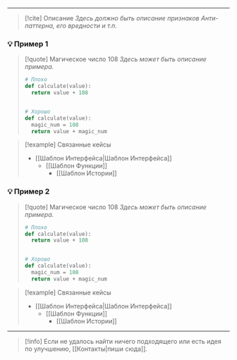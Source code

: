 ***

> [!cite] Описание
>_Здесь должно быть описание признаков Анти-паттерна, его вредности и т.п._

### 💡 Пример 1

> [!quote] Магическое число 108
> _Здесь может быть описание примера._
> 
> ```python
> # Плохо
>def calculate(value):
>	return value + 108
>
>
># Хорошо
>def calculate(value):
>	magic_num = 108
>	return value + magic_num
> ```

> [!example] Связанные кейсы
> - [[Шаблон Интерфейса|Шаблон Интерфейса]]
> 	- [[Шаблон Функции]]
> 		- [[Шаблон Истории]]

### 💡 Пример 2

> [!quote] Магическое число 108
> _Здесь может быть описание примера._
> 
> ```python
> # Плохо
>def calculate(value):
>	return value + 108
>
>
># Хорошо
>def calculate(value):
>	magic_num = 108
>	return value + magic_num
> ```

> [!example] Связанные кейсы
> - [[Шаблон Интерфейса|Шаблон Интерфейса]]
> 	- [[Шаблон Функции]]
> 		- [[Шаблон Истории]]

***

> [!info]
> Если не удалось найти ничего подходящего или есть идея по улучшению, [[Контакты|пиши сюда]].
